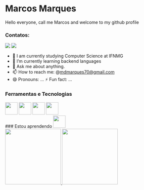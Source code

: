 # Marcos Marques
Hello everyone, call me Marcos and welcome to my github profile 

### Contatos:
<div>
<a href="https://instagram.com/marcosd_marques" target="_blank"><img src="https://img.shields.io/badge/-Instagram-%23E4405F?style=for-the-badge&logo=instagram&logoColor=white" target="_blank"></a>
<a href = "mailto:mdmarques70@gmail.com"><img src="https://img.shields.io/badge/Gmail-D14836?style=for-the-badge&logo=gmail&logoColor=white" target="_blank"></a>
</div>

* 🔭 I am currently studying Computer Science at IFNMG
* 🌱 I’m currently learning backend languages
* 💬 Ask me about anything.
* 📫 How to reach me: @mdmarques70@gmail.com
* 😄 Pronouns: ...
 ⚡ Fun fact: ...
 
### Ferramentas e Tecnologias
<div>
<img src="https://cdn.jsdelivr.net/gh/devicons/devicon/icons/c/c-original.svg" width="40" height="40"/>
<img src="https://cdn.jsdelivr.net/gh/devicons/devicon/icons/csharp/csharp-original.svg" width="40" height="40"/>
<img src="https://cdn.jsdelivr.net/gh/devicons/devicon/icons/html5/html5-original-wordmark.svg" width="40" height="40"/>
<img src="https://cdn.jsdelivr.net/gh/devicons/devicon/icons/css3/css3-original-wordmark.svg" width="40" height="40"/>
</div>
### Estou aprendendo
<img src="https://cdn.jsdelivr.net/gh/devicons/devicon/icons/go/go-original-wordmark.svg" width="40" height="40"/>

<!--Status no GitHub-->

<div>
<a href="https://github.com/MarcosMMArques">
<img height="180em" src="https://github-readme-stats.vercel.app/api/top-langs/?username=MarcosMMArques&layout=compact&langs_count=7&theme=dracula"/>
<img height="180em" src="https://github-readme-stats.vercel.app/api?username=MarcosMMArques-aqui&show_icons=true&theme=dracula&include_all_commits=true&count_private=true"/>
</div>
